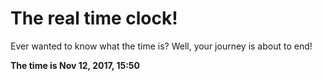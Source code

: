 # The real time clock!

Ever wanted to know what the time is? Well, your journey is about to end!

**The time is Nov 12, 2017, 15:50**